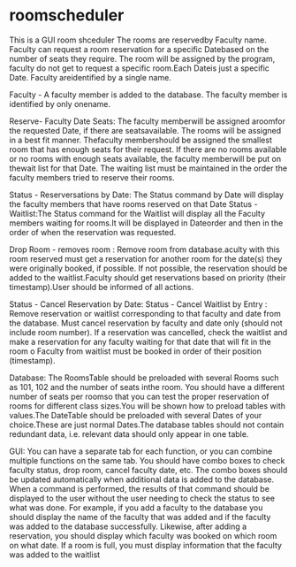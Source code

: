 # roomscheduler

This is a GUI room shceduler
The rooms are reservedby Faculty name. Faculty can request a room reservation for a specific Datebased on the number of seats they require. The room will be assigned by the program, faculty do not get to request a specific room.Each Dateis just a specific Date. Faculty areidentified by a single name. 

Faculty - A faculty member is added to the database. The faculty member is identified by only onename.

Reserve- Faculty Date Seats: The faculty memberwill be assigned aroomfor the requested Date, if there are seatsavailable. The rooms will be assigned in a best fit manner. Thefaculty membershould be assigned the smallest room that has enough seats for their request. If there are no rooms available or no rooms with enough seats available, the faculty memberwill be put on thewait list for that Date. The waiting list must be maintained in the order the faculty members tried to reserve their rooms. 

Status - Reserversations by Date: The Status command by Date will display the faculty members that have rooms reserved on that Date
Status - Waitlist:The Status command for the Waitlist will display all the Faculty members waiting for rooms.It will be displayed in Dateorder and then in the order of when the reservation was requested.

Drop Room - removes room : Remove room from database.aculty with this room reserved must get a reservation for another room for the date(s) they were originally booked, if possible. If not possible, the reservation should be added to the waitlist.Faculty should get reservations based on priority (their timestamp).User should be informed of all actions.

Status - Cancel Reservation by Date: 
Status - Cancel Waitlist by Entry :  Remove reservation or waitlist corresponding to that faculty and date from the database. Must cancel reservation by faculty and date only (should not include room number). If a reservation was cancelled, check the waitlist and make a reservation for any faculty waiting for that date that will fit in the room o    Faculty from waitlist must be booked in order of their position (timestamp).


Database: The RoomsTable should be preloaded with several Rooms such as 101, 102 and the number of seats inthe room. You should have a different number of seats per roomso that you can test the proper reservation of rooms for different class sizes.You will be shown how to preload tables with values.The DateTable should be preloaded with several Dates of your choice.These are just normal Dates.The database tables should not contain redundant data, i.e. relevant data should only appear in one table.

GUI: 
You can have a separate tab for each function, or you can combine multiple functions on the same tab.
You should have combo boxes to check faculty status, drop room, cancel faculty date, etc.
The combo boxes should be updated automatically when additional data is added to the database.
When a command is performed, the results of that command should be displayed to the user without the user needing to check the status to see what was done.  For example, if you add a faculty to the database you should display the name of the faculty that was added and if the faculty was added to the database successfully.  Likewise, after adding a reservation, you should display which faculty was booked on which room on what date.  If a room is full, you must display information that the faculty was added to the waitlist





